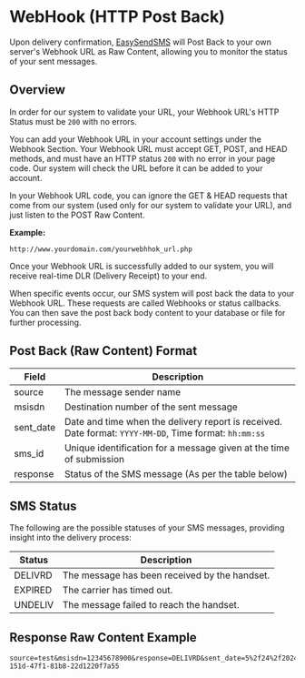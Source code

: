 
# WebHook (HTTP Post Back)

Upon delivery confirmation, [EasySendSMS](https://easysendsms.com) will Post Back to your own server's Webhook URL as Raw Content, allowing you to monitor the status of your sent messages.

## Overview

In order for our system to validate your URL, your Webhook URL's HTTP Status must be `200` with no errors.

You can add your Webhook URL in your account settings under the Webhook Section. Your Webhook URL must accept GET, POST, and HEAD methods, and must have an HTTP status `200` with no error in your page code. Our system will check the URL before it can be added to your account.

In your Webhook URL code, you can ignore the GET & HEAD requests that come from our system (used only for our system to validate your URL), and just listen to the POST Raw Content.

**Example:**

```
http://www.yourdomain.com/yourwebhhok_url.php
```

Once your Webhook URL is successfully added to our system, you will receive real-time DLR (Delivery Receipt) to your end.

When specific events occur, our SMS system will post back the data to your Webhook URL. These requests are called Webhooks or status callbacks. You can then save the post back body content to your database or file for further processing.

## Post Back (Raw Content) Format

| Field       | Description                                                               |
|-------------|---------------------------------------------------------------------------|
| source      | The message sender name                                                   |
| msisdn      | Destination number of the sent message                                    |
| sent_date   | Date and time when the delivery report is received. Date format: `YYYY-MM-DD`, Time format: `hh:mm:ss` |
| sms_id      | Unique identification for a message given at the time of submission       |
| response    | Status of the SMS message (As per the table below)                        |

## SMS Status

The following are the possible statuses of your SMS messages, providing insight into the delivery process:

| Status   | Description                                                               |
|----------|---------------------------------------------------------------------------|
| DELIVRD  | The message has been received by the handset.                             |
| EXPIRED  | The carrier has timed out.                                                |
| UNDELIV  | The message failed to reach the handset.                                  |

## Response Raw Content Example

```plaintext
source=test&msisdn=12345678900&response=DELIVRD&sent_date=5%2f24%2f2024+11%3a23%3a34+PM&sms_id=fd940f38-151d-47f1-81b8-22d1220f7a55
```
